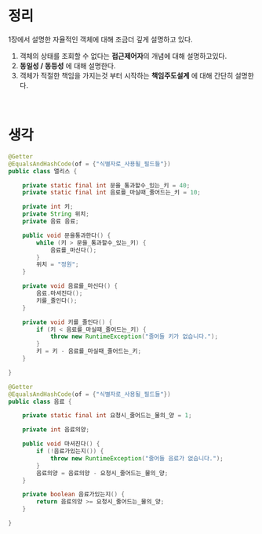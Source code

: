 # 정리
1장에서 설명한 자율적인 객체에 대해 조금더 깊게 설명하고 있다.

1. 객체의 상태를 조회할 수 없다는 **접근제어자**의 개념에 대해 설명하고있다.
2. **동일성 / 동등성** 에 대해 설명한다.
3. 객체가 적절한 책임을 가지는것 부터 시작하는 **책임주도설계** 에 대해 간단히 설명한다.

<br>

# 생각

```java
@Getter
@EqualsAndHashCode(of = {"식별자로_사용될_필드들"})
public class 앨리스 {

    private static final int 문을_통과할수_있는_키 = 40;
    private static final int 음료를_마실때_줄어드는_키 = 10;

    private int 키;
    private String 위치;
    private 음료 음료;

    public void 문을통과한다() {
        while (키 > 문을_통과할수_있는_키) {
            음료를_마신다();
        }
        위치 = "정원";
    }

    private void 음료를_마신다() {
        음료.마셔진다();
        키를_줄인다();
    }

    private void 키를_줄인다() {
        if (키 < 음료를_마실때_줄어드는_키) {
            throw new RuntimeException("줄어들 키가 없습니다.");
        }
        키 = 키 - 음료를_마실때_줄어드는_키;
    }

}

@Getter
@EqualsAndHashCode(of = {"식별자로_사용될_필드들"})
public class 음료 {

    private static final int 요청시_줄어드는_물의_양 = 1;

    private int 음료의양;

    public void 마셔진다() {
        if (!음료가있는지()) {
            throw new RuntimeException("줄어들 음료가 없습니다.");
        }
        음료의양 = 음료의양 - 요청시_줄어드는_물의_양;
    }

    private boolean 음료가있는지() {
        return 음료의양 >= 요청시_줄어드는_물의_양;
    }

}
```
